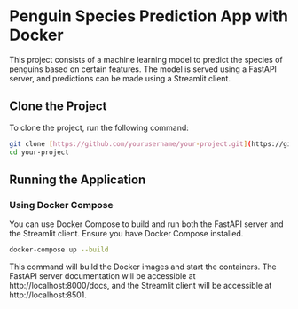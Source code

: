 # Penguin Species Prediction App with Docker

This project consists of a machine learning model to predict the species of penguins based on certain features. The model is served using a FastAPI server, and predictions can be made using a Streamlit client.

## Clone the Project

To clone the project, run the following command:

```bash
git clone [https://github.com/yourusername/your-project.git](https://github.com/cyriellebarailler26/mlops_docker.git)
cd your-project
```

## Running the Application
### Using Docker Compose

You can use Docker Compose to build and run both the FastAPI server and the Streamlit client. Ensure you have Docker Compose installed.

```bash
docker-compose up --build
```

This command will build the Docker images and start the containers. The FastAPI server documentation will be accessible at http://localhost:8000/docs, and the Streamlit client will be accessible at http://localhost:8501.
